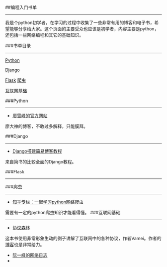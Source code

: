 ##编程入门书单
***
我是个python初学者，在学习的过程中收集了一些非常有用的博客和电子书，希望能够分享给大家。这个页面的主要受众也应该是初学者，内容主要是python，还包括一些网络编程和其它的基础知识。

###书单目录
***

[Python](#python)

[Django](#django)

[Flask](#flask)
[爬虫](#spider)

[互联网基础](#internet)


###<A NAME="python">Python</a>
***
* [廖雪峰的官方网站](http://www.liaoxuefeng.com/)

廖大神的博客，不敢过多解释，只能膜拜。



###<A NAME="django">Django</a>
***
* [Django搭建简易博客教程](http://www.jianshu.com/p/d15188a74104)

来自简书的比较全面的Django教程。

###<A NAME="flask">Flask</a>
***

###<A NAME="spider">爬虫</a>
***
* [知乎专栏：一起学习python网络爬虫](https://zhuanlan.zhihu.com/gooseeker)

需要有一定的python爬虫知识才能看得懂。
###<A NAME="internet">互联网基础</a>
***
* [协议森林](https://read.douban.com/column/1788114/)

这本书使用非常形象生动的例子讲解了互联网中的各种协议，作者Vamei。作者的[博客](http://www.cnblogs.com/vamei/)也是非常给力。

* [阮一峰的网络日志](http://www.ruanyifeng.com/blog/)
* 